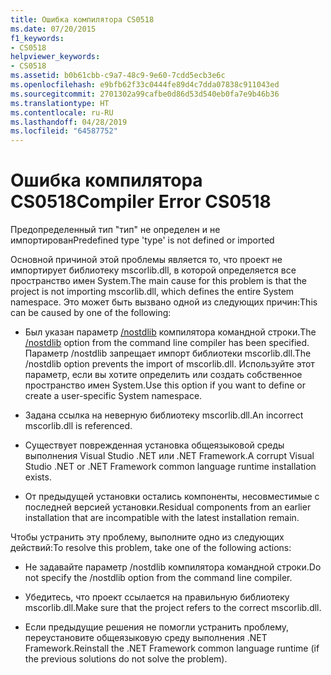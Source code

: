 ```yaml
---
title: Ошибка компилятора CS0518
ms.date: 07/20/2015
f1_keywords:
- CS0518
helpviewer_keywords:
- CS0518
ms.assetid: b0b61cbb-c9a7-48c9-9e60-7cdd5ecb3e6c
ms.openlocfilehash: e9bfb62f33c0444fe89d4c7dda07838c911043ed
ms.sourcegitcommit: 2701302a99cafbe0d86d53d540eb0fa7e9b46b36
ms.translationtype: HT
ms.contentlocale: ru-RU
ms.lasthandoff: 04/28/2019
ms.locfileid: "64587752"
---
```

# <a name="compiler-error-cs0518"></a><span data-ttu-id="62e29-102">Ошибка компилятора CS0518</span><span class="sxs-lookup"><span data-stu-id="62e29-102">Compiler Error CS0518</span></span>
<span data-ttu-id="62e29-103">Предопределенный тип "тип" не определен и не импортирован</span><span class="sxs-lookup"><span data-stu-id="62e29-103">Predefined type 'type' is not defined or imported</span></span>  
  
 <span data-ttu-id="62e29-104">Основной причиной этой проблемы является то, что проект не импортирует библиотеку mscorlib.dll, в которой определяется все пространство имен System.</span><span class="sxs-lookup"><span data-stu-id="62e29-104">The main cause for this problem is that the project is not importing mscorlib.dll, which defines the entire System namespace.</span></span> <span data-ttu-id="62e29-105">Это может быть вызвано одной из следующих причин:</span><span class="sxs-lookup"><span data-stu-id="62e29-105">This can be caused by one of the following:</span></span>  
  
- <span data-ttu-id="62e29-106">Был указан параметр [/nostdlib](../../../csharp/language-reference/compiler-options/nostdlib-compiler-option.md) компилятора командной строки.</span><span class="sxs-lookup"><span data-stu-id="62e29-106">The [/nostdlib](../../../csharp/language-reference/compiler-options/nostdlib-compiler-option.md) option from the command line compiler has been specified.</span></span> <span data-ttu-id="62e29-107">Параметр /nostdlib запрещает импорт библиотеки mscorlib.dll.</span><span class="sxs-lookup"><span data-stu-id="62e29-107">The /nostdlib option prevents the import of mscorlib.dll.</span></span> <span data-ttu-id="62e29-108">Используйте этот параметр, если вы хотите определить или создать собственное пространство имен System.</span><span class="sxs-lookup"><span data-stu-id="62e29-108">Use this option if you want to define or create a user-specific System namespace.</span></span>  
  
- <span data-ttu-id="62e29-109">Задана ссылка на неверную библиотеку mscorlib.dll.</span><span class="sxs-lookup"><span data-stu-id="62e29-109">An incorrect mscorlib.dll is referenced.</span></span>  
  
- <span data-ttu-id="62e29-110">Существует поврежденная установка общеязыковой среды выполнения Visual Studio .NET или .NET Framework.</span><span class="sxs-lookup"><span data-stu-id="62e29-110">A corrupt Visual Studio .NET or .NET Framework common language runtime installation exists.</span></span>  
  
- <span data-ttu-id="62e29-111">От предыдущей установки остались компоненты, несовместимые с последней версией установки.</span><span class="sxs-lookup"><span data-stu-id="62e29-111">Residual components from an earlier installation that are incompatible with the latest installation remain.</span></span>  
  
 <span data-ttu-id="62e29-112">Чтобы устранить эту проблему, выполните одно из следующих действий:</span><span class="sxs-lookup"><span data-stu-id="62e29-112">To resolve this problem, take one of the following actions:</span></span>  
  
- <span data-ttu-id="62e29-113">Не задавайте параметр /nostdlib компилятора командной строки.</span><span class="sxs-lookup"><span data-stu-id="62e29-113">Do not specify the /nostdlib option from the command line compiler.</span></span>  
  
- <span data-ttu-id="62e29-114">Убедитесь, что проект ссылается на правильную библиотеку mscorlib.dll.</span><span class="sxs-lookup"><span data-stu-id="62e29-114">Make sure that the project refers to the correct mscorlib.dll.</span></span>  
  
- <span data-ttu-id="62e29-115">Если предыдущие решения не помогли устранить проблему, переустановите общеязыковую среду выполнения .NET Framework.</span><span class="sxs-lookup"><span data-stu-id="62e29-115">Reinstall the .NET Framework common language runtime (if the previous solutions do not solve the problem).</span></span>
